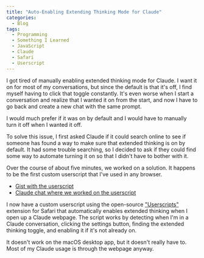 ```yaml
---
title: "Auto-Enabling Extending Thinking Mode for Claude"
categories:
  - Blog
tags:
  - Programming
  - Something I Learned
  - JavaScript
  - Claude
  - Safari
  - Userscript
---
```


I got tired of manually enabling extended thinking mode for Claude. I want it on for most of my conversations, but since the default is that it's off, I find myself having to click that toggle constantly. It's even worse when I start a conversation and realize that I wanted it on from the start, and now I have to go back and create a new chat with the same prompt.

I would much prefer if it was on by default and I would have to manually turn it off when I wanted it off.

To solve this issue, I first asked Claude if it could search online to see if someone has found a way to make sure that extended thinking is on by default. It had some trouble searching, so I decided to ask if they could find some way to automate turning it on so that I didn't have to bother with it.

Over the course of about five minutes, we worked on a solution. It happens to be the first custom userscript that I've used in any browser.

* [Gist with the userscript](https://gist.github.com/Jython1415/ceb3aa8ac75d48799f036bd610a41da8)
* [Claude chat where we worked on the userscript](https://claude.ai/share/f194dd57-33e1-46f3-b204-33d6298ad50d)

I now have a custom userscript using the open-source ["Userscripts"](https://github.com/quoid/userscripts) extension for Safari that automatically enables extended thinking when I open up a Claude webpage. The script works by detecting when I'm in a Claude conversation, clicking the settings button, finding the extended thinking toggle, and enabling it if it's not already on.

It doesn't work on the macOS desktop app, but it doesn't really have to. Most of my Claude usage is through the webpage anyway.

